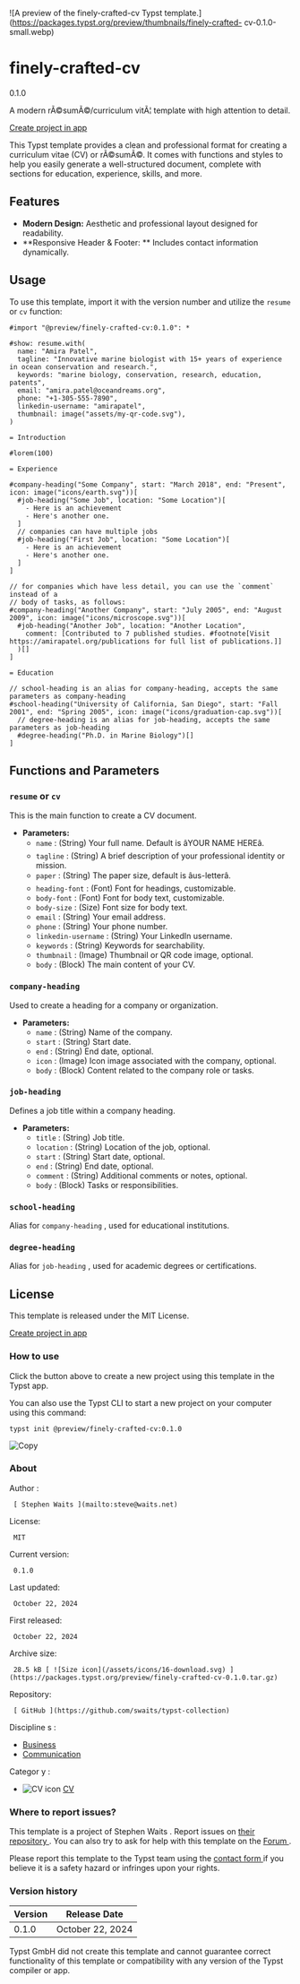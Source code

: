 ![A preview of the finely-crafted-cv Typst
template.](https://packages.typst.org/preview/thumbnails/finely-crafted-
cv-0.1.0-small.webp)

#  finely-crafted-cv

0.1.0

A modern rÃ©sumÃ©/curriculum vitÃ¦ template with high attention to detail.

[ Create project in app ](/app?template=finely-crafted-cv&version=0.1.0)

This Typst template provides a clean and professional format for creating a
curriculum vitae (CV) or rÃ©sumÃ©. It comes with functions and styles to help
you easily generate a well-structured document, complete with sections for
education, experience, skills, and more.

##  Features

  * **Modern Design:** Aesthetic and professional layout designed for readability. 
  * **Responsive Header & Footer: ** Includes contact information dynamically. 

##  Usage

To use this template, import it with the version number and utilize the `
resume ` or ` cv ` function:

    
    
    #import "@preview/finely-crafted-cv:0.1.0": *
    
    #show: resume.with(
      name: "Amira Patel",
      tagline: "Innovative marine biologist with 15+ years of experience in ocean conservation and research.",
      keywords: "marine biology, conservation, research, education, patents",
      email: "amira.patel@oceandreams.org",
      phone: "+1-305-555-7890",
      linkedin-username: "amirapatel",
      thumbnail: image("assets/my-qr-code.svg"),
    )
    
    = Introduction
    
    #lorem(100)
    
    = Experience
    
    #company-heading("Some Company", start: "March 2018", end: "Present", icon: image("icons/earth.svg"))[
      #job-heading("Some Job", location: "Some Location")[
        - Here is an achievement
        - Here's another one.
      ]
      // companies can have multiple jobs
      #job-heading("First Job", location: "Some Location")[
        - Here is an achievement
        - Here's another one.
      ]
    ]
    
    // for companies which have less detail, you can use the `comment` instead of a
    // body of tasks, as follows:
    #company-heading("Another Company", start: "July 2005", end: "August 2009", icon: image("icons/microscope.svg"))[
      #job-heading("Another Job", location: "Another Location",
        comment: [Contributed to 7 published studies. #footnote[Visit https://amirapatel.org/publications for full list of publications.]]
      )[]
    ]
    
    = Education
    
    // school-heading is an alias for company-heading, accepts the same parameters as company-heading
    #school-heading("University of California, San Diego", start: "Fall 2001", end: "Spring 2005", icon: image("icons/graduation-cap.svg"))[
      // degree-heading is an alias for job-heading, accepts the same parameters as job-heading
      #degree-heading("Ph.D. in Marine Biology")[]
    ]
    

##  Functions and Parameters

###  ` resume ` or ` cv `

This is the main function to create a CV document.

  * **Parameters:**
    * ` name ` : (String) Your full name. Default is âYOUR NAME HEREâ. 
    * ` tagline ` : (String) A brief description of your professional identity or mission. 
    * ` paper ` : (String) The paper size, default is âus-letterâ. 
    * ` heading-font ` : (Font) Font for headings, customizable. 
    * ` body-font ` : (Font) Font for body text, customizable. 
    * ` body-size ` : (Size) Font size for body text. 
    * ` email ` : (String) Your email address. 
    * ` phone ` : (String) Your phone number. 
    * ` linkedin-username ` : (String) Your LinkedIn username. 
    * ` keywords ` : (String) Keywords for searchability. 
    * ` thumbnail ` : (Image) Thumbnail or QR code image, optional. 
    * ` body ` : (Block) The main content of your CV. 

###  ` company-heading `

Used to create a heading for a company or organization.

  * **Parameters:**
    * ` name ` : (String) Name of the company. 
    * ` start ` : (String) Start date. 
    * ` end ` : (String) End date, optional. 
    * ` icon ` : (Image) Icon image associated with the company, optional. 
    * ` body ` : (Block) Content related to the company role or tasks. 

###  ` job-heading `

Defines a job title within a company heading.

  * **Parameters:**
    * ` title ` : (String) Job title. 
    * ` location ` : (String) Location of the job, optional. 
    * ` start ` : (String) Start date, optional. 
    * ` end ` : (String) End date, optional. 
    * ` comment ` : (String) Additional comments or notes, optional. 
    * ` body ` : (Block) Tasks or responsibilities. 

###  ` school-heading `

Alias for ` company-heading ` , used for educational institutions.

###  ` degree-heading `

Alias for ` job-heading ` , used for academic degrees or certifications.

##  License

This template is released under the MIT License.

[ Create project in app ](/app?template=finely-crafted-cv&version=0.1.0)

###  How to use

Click the button above to create a new project using this template in the
Typst app.

You can also use the Typst CLI to start a new project on your computer using
this command:

    
    
    typst init @preview/finely-crafted-cv:0.1.0

![Copy](/assets/icons/16-copy.svg)

###  About

Author  :

     [ Stephen Waits ](mailto:steve@waits.net)
License:

     MIT 
Current version:

     0.1.0 
Last updated:

     October 22, 2024 
First released:

     October 22, 2024 
Archive size:

     28.5 kB [ ![Size icon](/assets/icons/16-download.svg) ](https://packages.typst.org/preview/finely-crafted-cv-0.1.0.tar.gz)
Repository:

     [ GitHub ](https://github.com/swaits/typst-collection)
Discipline  s  :

    

  * [ Business ](https://typst.app/universe/search/?discipline=business)
  * [ Communication ](https://typst.app/universe/search/?discipline=communication)

Categor  y  :

    

  * ![CV icon](/assets/icons/16-user.svg) [ CV ](https://typst.app/universe/search/?category=cv)

###  Where to report issues?

This  template  is a project of  Stephen Waits  .  Report issues on  [ their
repository ](https://github.com/swaits/typst-collection) .  You can also try
to ask for help with this  template  on the  [ Forum
](https://forum.typst.app) .

Please report this  template  to the Typst team using the  [ contact form
](https://typst.app/contact) if you believe it is a safety hazard or infringes
upon your rights.

###  Version history

Version  |  Release Date   
---|---  
0.1.0  |  October 22, 2024   
  
Typst GmbH did not create this  template  and cannot guarantee correct
functionality of this  template  or compatibility with any version of the
Typst compiler or app.

